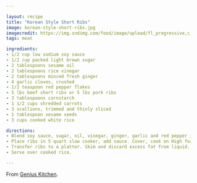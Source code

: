 ```yaml
---

layout: recipe
title: "Korean Style Short Ribs"
image: korean-style-short-ribs.jpg
imagecredit: https://img.sndimg.com/food/image/upload/fl_progressive,c_fill,q_80,w_560,h_315/v1/img/recipes/26/61/61/PVITMHCoQGPxCMMrUB01_0S9A6832.jpg
tags: meat

ingredients:
- 1/2 cup low sodium soy sauce
- 1/2 cup packed light brown sugar
- 2 tablespoons sesame oil
- 2 tablespoons rice vinegar
- 2 tablespoons minced fresh ginger
- 4 garlic cloves, crushed
- 1/2 teaspoon red pepper flakes
- 5 lbs beef short ribs or 5 lbs pork ribs
- 3 tablespoons cornstarch
- 1 1/2 cups shredded carrots
- 3 scallions, trimmed and thinly sliced
- 1 tablespoon sesame seeds
- 3 cups cooked white rice

directions:
- Blend soy sauce, sugar, oil, vinegar, ginger, garlic and red pepper in bowl.
- Place ribs in 5 quart slow cooker, add sauce. Cover, cook on High for 6 hours or Low for 9 hours, until meat is tender.
- Transfer ribs to a platter. Skim and discard excess fat from liquid. Combine cornstarch and 3 tablespoons water; blend with liquid in a saucepan. Bring to a boil over high heat and cook for 2 minutes, stirring, until thickened. Stir in carrots. Top ribs with sauce, scallions and sesame seeds.
- Serve over cooked rice.

---
```


From [Genius Kitchen](https://www.geniuskitchen.com/recipe/korean-style-short-ribs-crock-pot-266161).
